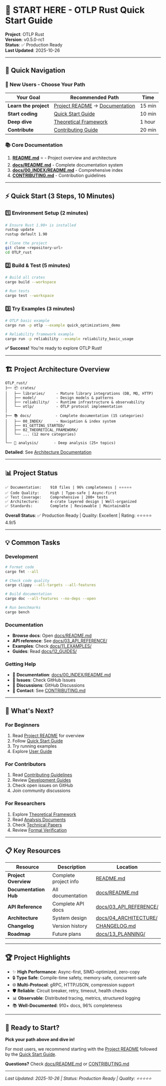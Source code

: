 # 🚀 START HERE - OTLP Rust Quick Start Guide

**Project**: OTLP Rust  
**Version**: v0.5.0-rc1  
**Status**: ✅ Production Ready  
**Last Updated**: 2025-10-26

---

## 📍 Quick Navigation

### 🎯 New Users - Choose Your Path

| Your Goal | Recommended Path | Time |
|-----------|------------------|------|
| **Learn the project** | [Project README](README.md) → [Documentation](docs/README.md) | 15 min |
| **Start coding** | [Quick Start Guide](crates/otlp/docs/QUICK_START_GUIDE.md) | 10 min |
| **Deep dive** | [Theoretical Framework](docs/02_THEORETICAL_FRAMEWORK/README.md) | 1 hour |
| **Contribute** | [Contributing Guide](CONTRIBUTING.md) | 20 min |

### 📚 Core Documentation

1. **[README.md](README.md)** ⭐ - Project overview and architecture
2. **[docs/README.md](docs/README.md)** - Complete documentation system
3. **[docs/00_INDEX/README.md](docs/00_INDEX/README.md)** - Comprehensive index
4. **[CONTRIBUTING.md](CONTRIBUTING.md)** - Contribution guidelines

---

## ⚡ Quick Start (3 Steps, 10 Minutes)

### 1️⃣ Environment Setup (2 minutes)

```bash
# Ensure Rust 1.90+ is installed
rustup update
rustup default 1.90

# Clone the project
git clone <repository-url>
cd OTLP_rust
```

### 2️⃣ Build & Test (5 minutes)

```bash
# Build all crates
cargo build --workspace

# Run tests
cargo test --workspace
```

### 3️⃣ Try Examples (3 minutes)

```bash
# OTLP basic example
cargo run -p otlp --example quick_optimizations_demo

# Reliability framework example
cargo run -p reliability --example reliability_basic_usage
```

**✅ Success!** You're ready to explore OTLP Rust!

---

## 🏗️ Project Architecture Overview

```
OTLP_rust/
├── 📦 crates/
│   ├── libraries/     - Mature library integrations (DB, MQ, HTTP)
│   ├── model/         - Design models & patterns
│   ├── reliability/   - Runtime infrastructure & observability
│   └── otlp/          - OTLP protocol implementation
│
├── 📚 docs/           - Complete documentation (15 categories)
│   ├── 00_INDEX/      - Navigation & index system
│   ├── 01_GETTING_STARTED/
│   ├── 02_THEORETICAL_FRAMEWORK/
│   └── ... (12 more categories)
│
└── 📖 analysis/       - Deep analysis (25+ topics)
```

**Detailed**: See [Architecture Documentation](docs/04_ARCHITECTURE/README.md)

---

## 📊 Project Status

```
✅ Documentation:    910 files | 96% completeness | ⭐⭐⭐⭐⭐
✅ Code Quality:     High | Type-safe | Async-first
✅ Test Coverage:    Comprehensive | 200+ tests
✅ Architecture:     4-crate layered design | Well-organized
✅ Standards:        Complete | Reviewable | Maintainable
```

**Overall Status**: ✅ Production Ready | Quality: Excellent | Rating: ⭐⭐⭐⭐⭐ 4.9/5

---

## 💡 Common Tasks

### Development

```bash
# Format code
cargo fmt --all

# Check code quality
cargo clippy --all-targets --all-features

# Build documentation
cargo doc --all-features --no-deps --open

# Run benchmarks
cargo bench
```

### Documentation

- **Browse docs**: Open [docs/README.md](docs/README.md)
- **API reference**: See [docs/03_API_REFERENCE/](docs/03_API_REFERENCE/)
- **Examples**: Check [docs/11_EXAMPLES/](docs/11_EXAMPLES/)
- **Guides**: Read [docs/12_GUIDES/](docs/12_GUIDES/)

### Getting Help

- 📖 **Documentation**: [docs/00_INDEX/README.md](docs/00_INDEX/README.md)
- 🐛 **Issues**: Check GitHub Issues
- 💬 **Discussions**: GitHub Discussions
- 📧 **Contact**: See [CONTRIBUTING.md](CONTRIBUTING.md)

---

## 🎯 What's Next?

### For Beginners

1. Read [Project README](README.md) for overview
2. Follow [Quick Start Guide](crates/otlp/docs/QUICK_START_GUIDE.md)
3. Try running examples
4. Explore [User Guide](crates/otlp/docs/USER_GUIDE.md)

### For Contributors

1. Read [Contributing Guidelines](CONTRIBUTING.md)
2. Review [Development Guides](docs/10_DEVELOPMENT/)
3. Check open issues on GitHub
4. Join community discussions

### For Researchers

1. Explore [Theoretical Framework](docs/02_THEORETICAL_FRAMEWORK/)
2. Read [Analysis Documents](analysis/README.md)
3. Check [Technical Papers](docs/14_TECHNICAL/)
4. Review [Formal Verification](docs/02_THEORETICAL_FRAMEWORK/FORMAL_VERIFICATION_FRAMEWORK.md)

---

## 📋 Key Resources

| Resource | Description | Location |
|----------|-------------|----------|
| **Project Overview** | Complete project info | [README.md](README.md) |
| **Documentation Hub** | All documentation | [docs/README.md](docs/README.md) |
| **API Reference** | Complete API docs | [docs/03_API_REFERENCE/](docs/03_API_REFERENCE/) |
| **Architecture** | System design | [docs/04_ARCHITECTURE/](docs/04_ARCHITECTURE/) |
| **Changelog** | Version history | [CHANGELOG.md](CHANGELOG.md) |
| **Roadmap** | Future plans | [docs/13_PLANNING/](docs/13_PLANNING/) |

---

## 🏆 Project Highlights

- ✨ **High Performance**: Async-first, SIMD-optimized, zero-copy
- 🔒 **Type Safe**: Compile-time safety, memory-safe, concurrent-safe
- 🌐 **Multi-Protocol**: gRPC, HTTP/JSON, compression support
- 🛡️ **Reliable**: Circuit breaker, retry, timeout, health checks
- 📊 **Observable**: Distributed tracing, metrics, structured logging
- 📚 **Well-Documented**: 910+ docs, 96% completeness

---

## 🎊 Ready to Start?

**Pick your path above and dive in!**

For most users, we recommend starting with the [Project README](README.md) followed by the [Quick Start Guide](crates/otlp/docs/QUICK_START_GUIDE.md).

**Questions?** Check [docs/README.md](docs/README.md) or [CONTRIBUTING.md](CONTRIBUTING.md)

---

*Last Updated: 2025-10-26 | Status: Production Ready | Quality: ⭐⭐⭐⭐⭐*
